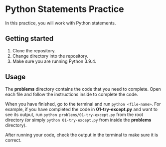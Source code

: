 # Python Statements Practice

In this practice, you will work with Python statements.

## Getting started

1. Clone the repository.
2. Change directory into the repository.
3. Make sure you are running Python 3.9.4.

## Usage

The __problems__ directory contains the code that you need to complete. Open
each file and follow the instructions inside to complete the code.

When you have finished, go to the terminal and run `python <file-name>`. For
example, if you have completed the code in __01-try-except.py__ and want to see
its output, run `python problems/01-try-except.py` from the root directory (or
simply `python 01-try-except.py` from inside the __problems__ directory).

After running your code, check the output in the terminal to make sure it is
correct.
